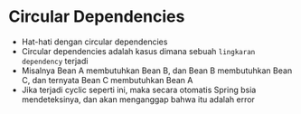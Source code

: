 # Circular Dependencies

- Hat-hati dengan circular dependencies
- Circular dependencies adalah kasus dimana sebuah `lingkaran dependency` terjadi
- Misalnya Bean A membutuhkan Bean B, dan Bean B membutuhkan Bean C, dan ternyata Bean C membutuhkan Bean A
- Jika terjadi cyclic seperti ini, maka secara otomatis Spring bsia mendeteksinya, dan akan menganggap bahwa itu adalah error
